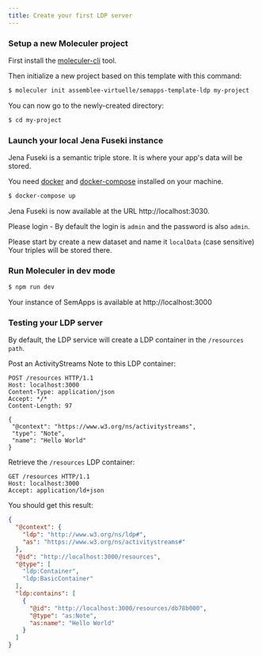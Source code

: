 ```yaml
---
title: Create your first LDP server
---
```


### Setup a new Moleculer project

First install the [moleculer-cli](https://github.com/moleculerjs/moleculer-cli) tool.

Then initialize a new project based on this template with this command:

```bash
$ moleculer init assemblee-virtuelle/semapps-template-ldp my-project
```

You can now go to the newly-created directory:

```bash
$ cd my-project
```

### Launch your local Jena Fuseki instance

Jena Fuseki is a semantic triple store. It is where your app's data will be stored.

You need [docker](https://docs.docker.com/install/) and [docker-compose](https://docs.docker.com/compose/install/) installed on your machine.

```bash
$ docker-compose up
```

Jena Fuseki is now available at the URL http://localhost:3030. 

Please login - By default the login is `admin` and the password is also `admin`.

Please start by create a new dataset and name it `localData` (case sensitive)
Your triples will be stored there.

### Run Moleculer in dev mode

```bash
$ npm run dev
```

Your instance of SemApps is available at http://localhost:3000

### Testing your LDP server

By default, the LDP service will create a LDP container in the `/resources path`.

Post an ActivityStreams Note to this LDP container:

```
POST /resources HTTP/1.1
Host: localhost:3000
Content-Type: application/json
Accept: */*
Content-Length: 97

{
 "@context": "https://www.w3.org/ns/activitystreams",
 "type": "Note",
 "name": "Hello World"
}
```

Retrieve the `/resources` LDP container:

```
GET /resources HTTP/1.1
Host: localhost:3000
Accept: application/ld+json
```

You should get this result:

```json
{
  "@context": {
    "ldp": "http://www.w3.org/ns/ldp#",
    "as": "https://www.w3.org/ns/activitystreams#"
  },
  "@id": "http://localhost:3000/resources",
  "@type": [
    "ldp:Container",
    "ldp:BasicContainer"
  ],
  "ldp:contains": [
    {
      "@id": "http://localhost:3000/resources/db78b000",
      "@type": "as:Note",
      "as:name": "Hello World"
    }
  ]
}
```
